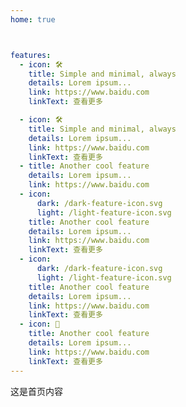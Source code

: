 ```yaml
---
home: true



features:
  - icon: 🛠️
    title: Simple and minimal, always
    details: Lorem ipsum...
    link: https://www.baidu.com
    linkText: 查看更多

  - icon: 🛠️
    title: Simple and minimal, always
    details: Lorem ipsum...
    link: https://www.baidu.com
    linkText: 查看更多
  - title: Another cool feature
    details: Lorem ipsum...
    link: https://www.baidu.com
  - icon:
      dark: /dark-feature-icon.svg
      light: /light-feature-icon.svg
    title: Another cool feature
    details: Lorem ipsum...
    link: https://www.baidu.com
    linkText: 查看更多
  - icon:
      dark: /dark-feature-icon.svg
      light: /light-feature-icon.svg
    title: Another cool feature
    details: Lorem ipsum...
    link: https://www.baidu.com
    linkText: 查看更多
  - icon: 🚀
    title: Another cool feature
    details: Lorem ipsum...
    link: https://www.baidu.com
    linkText: 查看更多
---
```



这是首页内容